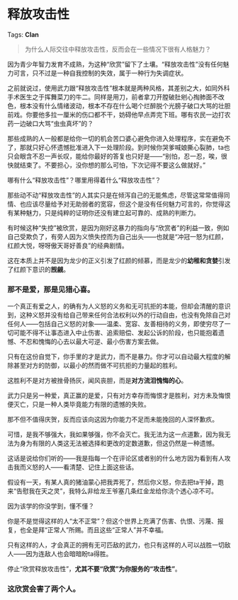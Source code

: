 # 释放攻击性

Tags: **Clan**

> 为什么人际交往中释放攻击性，反而会在一些情况下很有人格魅力？



因为青少年智力发育不成熟，为这种“欣赏”留下了土壤。“释放攻击性”没有任何魅力可言，只不过是一种自我控制的失效，属于一种行为失调症状。

之前就说过，使用武力跟“释放攻击性”根本就是两种风格，其差别之大，如同外科手术医生之于挥舞菜刀的牛二。同样是用刀，前者拿刀开膛破肚剜心掏肺面不改色，根本没有什么情绪波动，根本不存在什么喝个烂醉脱个光膀子破口大骂的壮胆前戏。你要他多拉一厘米的伤口都不干，妨碍他早点弄完下班。哪有农民一边打农药一边破口大骂“虫虫真坏”的？

那些成熟的人一般都是给你一切的机会苦口婆心避免你进入处理程序，实在避免不了，那就只好心怀遗憾批准进入下一处理阶段。到时候你哭爹喊娘撕心裂肺，ta也只会眼含不忍一声长叹，能给你最好的答复也只好是——“别怕，忍一忍，唉，很快就结束了。不要担心，没你想的那么可怕，下次记得不要这么做就好。”

哪有什么“释放攻击性”？哪里用得着什么“释放攻击性”？

那些动不动“释放攻击性”的人其实只是在倾泻自己的无能焦虑，尽管这常常值得同情、也应该尽量给予对无助弱者的宽容，但这个是没有任何魅力可言的，你觉得这有某种魅力，只是纯粹的证明你还没有建立起可靠的、成熟的判断力。

有时候这种“失控”被欣赏，是因为刚好这暴力的指向与“欣赏者”的利益一致，例如自己受欺负了，有旁人因为义愤失控而为自己出头——也就是“冲冠一怒为红颜，红颜大悦，呀呀傲天哥好善良”的经典剧情。

这在本质上并不是因为龙少的正义引发了红颜的倾慕，而是龙少的**幼稚和贪婪**引发了红颜下意识的**觊觎**。

### 那不是爱，那是**见猎心喜**。

  


一个真正有爱之人，的确有为人义怒的义务和无可抗拒的本能，但却会清醒的意识到，这种义怒并没有给自己带来任何合法权利以外的行动自由，也没有免除自己对任何人——包括自己义怒的对象——温柔、宽容、友善相待的义务，即使穷尽了一切可能不得不让事态进入中止伤害、追索赔偿、发起公诉的阶段，也只能抱着遗憾、不忍和愧悔的心去以最大可逆、最小伤害方案去做。

只有在这份自觉下，你手里的才是武力，而不是暴力。你才可以自动最大程度的解除甚至对方的防御，以最小的然而做不可抗拒的力量起的胜利。

这胜利不是对方被挫骨扬灰，闻风丧胆，而是**对方流泪愧悔的心**。

武力只是另一种爱，真正赢的是爱，只有对方幸存而悔恨才是胜利，对方未及悔恨便灭亡，只是一种人类毕竟能力有限的遗憾的失败。

那不但不值得庆贺，反而应该向这因为你能力不足而未能挽回的人深怀歉疚。

可惜，是我不够强大，我如果够强，你不会灭亡。我无法为这一点道歉，因为我无法为身为有限的人类这无法被选择和更改的定数道歉，但这仍然是一种遗憾。

  


这话是说给你们听的——我是指每一个在评论区或者别的什么地方因为看到有人攻击我而义怒的人——看清楚、记住上面这些话。

假设有一天，有某人真的猪油蒙心把我弄死了，然后你义怒，你去把ta干掉，跑来“告慰我在天之灵”，我特么非给龙王爷塞几条红金龙给你浇个透心凉不可。

因为该学的你没学到，懂不懂？

你是不是觉得这样的人“太不正常”？但这个世界上充满了伤害、仇恨、污蔑、报复，也全是拜“正常人”所赐。而且这些“正常人”并不幸福。

只有这样的人，才会真正的拥有无可匹敌的武力，也只有这样的人可以战胜一切敌人——因为连敌人也会暗暗盼ta得胜。

  


停止“欣赏释放攻击性”，**尤其不要“欣赏”为你服务的“攻击性”**。

### **这欣赏会害了两个人。**



